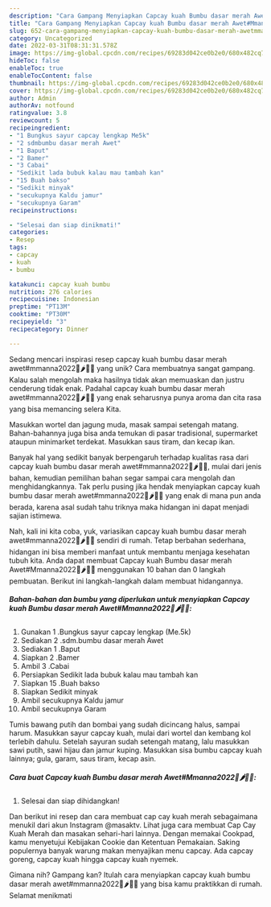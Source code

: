 ```yaml
---
description: "Cara Gampang Menyiapkan Capcay kuah Bumbu dasar merah Awet#Mmanna2022🥦🌶️🌰🥕 yang Lezat Sekali"
title: "Cara Gampang Menyiapkan Capcay kuah Bumbu dasar merah Awet#Mmanna2022🥦🌶️🌰🥕 yang Lezat Sekali"
slug: 652-cara-gampang-menyiapkan-capcay-kuah-bumbu-dasar-merah-awetmmanna2022-yang-lezat-sekali
category: Uncategorized
date: 2022-03-31T08:31:31.578Z
image: https://img-global.cpcdn.com/recipes/69283d042ce0b2e0/680x482cq70/capcay-kuah-bumbu-dasar-merah-awetmmanna2022-foto-resep-utama.jpg
hideToc: false
enableToc: true
enableTocContent: false
thumbnail: https://img-global.cpcdn.com/recipes/69283d042ce0b2e0/680x482cq70/capcay-kuah-bumbu-dasar-merah-awetmmanna2022-foto-resep-utama.jpg
cover: https://img-global.cpcdn.com/recipes/69283d042ce0b2e0/680x482cq70/capcay-kuah-bumbu-dasar-merah-awetmmanna2022-foto-resep-utama.jpg
author: Admin
authorAv: notfound
ratingvalue: 3.8
reviewcount: 5
recipeingredient:
- "1 Bungkus sayur capcay lengkap Me5k"
- "2 sdmbumbu dasar merah Awet"
- "1 Baput"
- "2 Bamer"
- "3 Cabai"
- "Sedikit lada bubuk kalau mau tambah kan"
- "15 Buah bakso"
- "Sedikit minyak"
- "secukupnya Kaldu jamur"
- "secukupnya Garam"
recipeinstructions:

- "Selesai dan siap dinikmati!"
categories:
- Resep
tags:
- capcay
- kuah
- bumbu

katakunci: capcay kuah bumbu 
nutrition: 276 calories
recipecuisine: Indonesian
preptime: "PT13M"
cooktime: "PT30M"
recipeyield: "3"
recipecategory: Dinner

---
```





Sedang mencari inspirasi resep capcay kuah bumbu dasar merah awet#mmanna2022🥦🌶️🌰🥕 yang unik? Cara membuatnya sangat gampang. Kalau salah mengolah maka hasilnya tidak akan memuaskan dan justru cenderung tidak enak. Padahal capcay kuah bumbu dasar merah awet#mmanna2022🥦🌶️🌰🥕 yang enak seharusnya punya aroma dan cita rasa yang bisa memancing selera Kita.





Masukkan wortel dan jagung muda, masak sampai setengah matang. Bahan-bahannya juga bisa anda temukan di pasar tradisional, supermarket ataupun minimarket terdekat. Masukkan saus tiram, dan kecap ikan.

Banyak hal yang sedikit banyak berpengaruh terhadap kualitas rasa dari capcay kuah bumbu dasar merah awet#mmanna2022🥦🌶️🌰🥕, mulai dari jenis bahan, kemudian pemilihan bahan segar sampai cara mengolah dan menghidangkannya. Tak perlu pusing jika hendak menyiapkan capcay kuah bumbu dasar merah awet#mmanna2022🥦🌶️🌰🥕 yang enak di mana pun anda berada, karena asal sudah tahu triknya maka hidangan ini dapat menjadi sajian istimewa.






Nah, kali ini kita coba, yuk, variasikan capcay kuah bumbu dasar merah awet#mmanna2022🥦🌶️🌰🥕 sendiri di rumah. Tetap berbahan sederhana, hidangan ini bisa memberi manfaat untuk membantu menjaga kesehatan tubuh kita. Anda dapat membuat Capcay kuah Bumbu dasar merah Awet#Mmanna2022🥦🌶️🌰🥕 menggunakan 10 bahan dan 0 langkah pembuatan. Berikut ini langkah-langkah dalam membuat hidangannya.

<!--inarticleads1-->

##### Bahan-bahan dan bumbu yang diperlukan untuk menyiapkan Capcay kuah Bumbu dasar merah Awet#Mmanna2022🥦🌶️🌰🥕:

1. Gunakan 1 .Bungkus sayur capcay lengkap (Me.5k)
1. Sediakan 2 .sdm.bumbu dasar merah Awet
1. Sediakan 1 .Baput
1. Siapkan 2 .Bamer
1. Ambil 3 .Cabai
1. Persiapkan Sedikit lada bubuk kalau mau tambah kan
1. Siapkan 15 .Buah bakso
1. Siapkan Sedikit minyak
1. Ambil secukupnya Kaldu jamur
1. Ambil secukupnya Garam


Tumis bawang putih dan bombai yang sudah dicincang halus, sampai harum. Masukkan sayur capcay kuah, mulai dari wortel dan kembang kol terlebih dahulu. Setelah sayuran sudah setengah matang, lalu masukkan sawi putih, sawi hijau dan jamur kuping. Masukkan sisa bumbu capcay kuah lainnya; gula, garam, saus tiram, kecap asin. 

<!--inarticleads2-->

##### Cara buat Capcay kuah Bumbu dasar merah Awet#Mmanna2022🥦🌶️🌰🥕:


1. Selesai dan siap dihidangkan!

Dan berikut ini resep dan cara membuat cap cay kuah merah sebagaimana menukil dari akun Instagram @masaktv. Lihat juga cara membuat Cap Cay Kuah Merah dan masakan sehari-hari lainnya. Dengan memakai Cookpad, kamu menyetujui Kebijakan Cookie dan Ketentuan Pemakaian. Saking populernya banyak warung makan menyajikan menu capcay. Ada capcay goreng, capcay kuah hingga capcay kuah nyemek. 

Gimana nih? Gampang kan? Itulah cara menyiapkan capcay kuah bumbu dasar merah awet#mmanna2022🥦🌶️🌰🥕 yang bisa kamu praktikkan di rumah. Selamat menikmati
